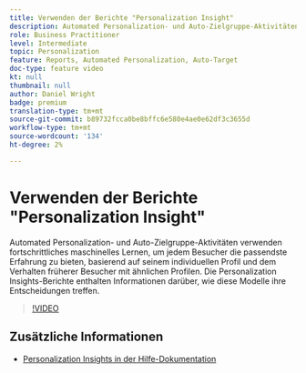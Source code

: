 ```yaml
---
title: Verwenden der Berichte "Personalization Insight"
description: Automated Personalization- und Auto-Zielgruppe-Aktivitäten verwenden fortschrittliches maschinelles Lernen, um jedem Besucher die passendste Erfahrung zu bieten, basierend auf seinem individuellen Profil und dem Verhalten früherer Besucher mit ähnlichen Profilen. Die Personalization Insights-Berichte enthalten Informationen darüber, wie diese Modelle ihre Entscheidungen treffen.
role: Business Practitioner
level: Intermediate
topic: Personalization
feature: Reports, Automated Personalization, Auto-Target
doc-type: feature video
kt: null
thumbnail: null
author: Daniel Wright
badge: premium
translation-type: tm+mt
source-git-commit: b89732fcca0be8bffc6e580e4ae0e62df3c3655d
workflow-type: tm+mt
source-wordcount: '134'
ht-degree: 2%

---
```



# Verwenden der Berichte &quot;Personalization Insight&quot;

Automated Personalization- und Auto-Zielgruppe-Aktivitäten verwenden fortschrittliches maschinelles Lernen, um jedem Besucher die passendste Erfahrung zu bieten, basierend auf seinem individuellen Profil und dem Verhalten früherer Besucher mit ähnlichen Profilen. Die Personalization Insights-Berichte enthalten Informationen darüber, wie diese Modelle ihre Entscheidungen treffen.

>[!VIDEO](https://video.tv.adobe.com/v/25601/?quality=12)

## Zusätzliche Informationen

* [Personalization Insights in der Hilfe-Dokumentation](https://docs.adobe.com/content/help/en/target/using/reports/insights/personalization-insights-reports.html)